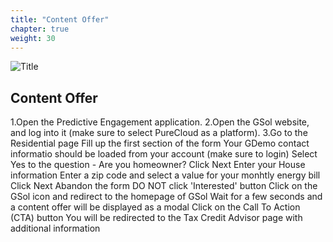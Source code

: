 ```yaml
---
title: "Content Offer"
chapter: true
weight: 30
---
```


![Title](/images/Login.PNG)

## Content Offer

1.Open the Predictive Engagement application.
2.Open the GSol website, and log into it (make sure to select PureCloud as a platform).
3.Go to the Residential page
Fill up the first section of the form
Your GDemo contact informatio should be loaded from your account (make sure to login)
Select Yes to the question - Are you homeowner?
Click Next
Enter your House information
Enter a zip code and select a value for your monhtly energy bill
Click Next
Abandon the form
DO NOT click 'Interested' button
Click on the GSol icon and redirect to the homepage of GSol 
Wait for a few seconds and a content offer will be displayed as a modal
Click on the Call To Action (CTA) button 
You will be redirected to the Tax Credit Advisor page with additional information
